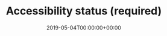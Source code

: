 ---
title: 'Accessibility status (required)'
field: 'dcterms.accessRights'
slug: 'dcterms-accessRights'
description: 'Information about who can access the resource or an indication of its security status. May include information regarding access or restrictions based on privacy, security, or other policies. In the CGSpace context this is usually "Open Access" or "Limited Access".'
required: True
vocabulary: 'dcterms-accessRights.txt'
policy: 'Controlled, with values from vocabulary.'
date: '2019-05-04T00:00:00+00:00'
---